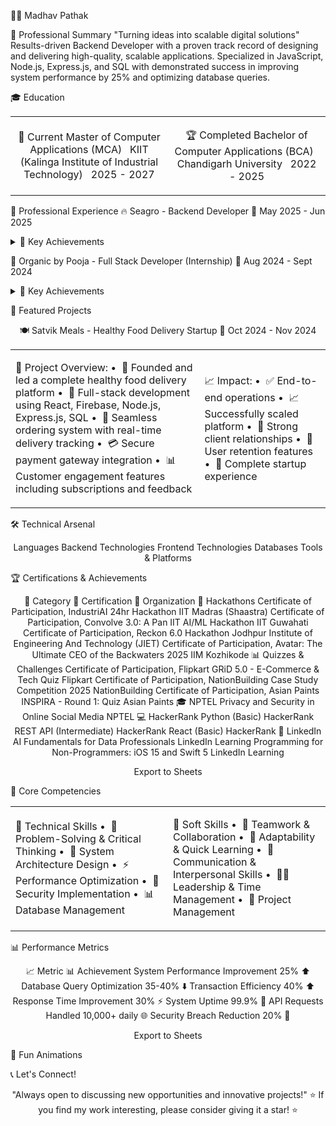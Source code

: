👨‍💻 Madhav Pathak
<div align="center">

</div>

🚀 Professional Summary
⁠"Turning ideas into scalable digital solutions"
Results-driven Backend Developer with a proven track record of designing and delivering high-quality, scalable applications. Specialized in JavaScript, Node.js, Express.js, and SQL with demonstrated success in improving system performance by 25% and optimizing database queries.

<div align="center">

</div>

🎓 Education
<table>
<tr>
<td align="center" width="50%">

🎯 Current
Master of Computer Applications (MCA)  
KIIT (Kalinga Institute of Industrial Technology)  
2025 - 2027

</td>
<td align="center" width="50%">

🏆 Completed
Bachelor of Computer Applications (BCA)  
Chandigarh University  
2022 - 2025

</td>
</tr>
</table>

💼 Professional Experience
🔥 Seagro - Backend Developer
📅 May 2025 - Jun 2025

<details>
<summary>🎯 Key Achievements</summary>

•⁠  ⁠🏗️ Engineered backend services using JavaScript, Express.js, and SQL
•⁠  ⁠⚡ 99.9% uptime achieved with 30% faster response times
•⁠  ⁠🗄️ Optimized SQL database by cutting query time by 40%
•⁠  ⁠🔧 Built RESTful APIs handling 10,000+ requests per day
•⁠  ⁠🔐 Implemented JWT-based authentication for enhanced security
•⁠  ⁠🏅 A+ distinction - Top of the batch

</details>

🌱 Organic by Pooja - Full Stack Developer (Internship)
📅 Aug 2024 - Sept 2024

<details>
<summary>🎯 Key Achievements</summary>

•⁠  ⁠🛒 Developed e-commerce server-side application with 40% improved transaction efficiency
•⁠  ⁠🌐 Built robust API endpoints handling 500+ daily requests
•⁠  ⁠⚡ Reduced query execution time by 35% through database optimization
•⁠  ⁠🔒 Implemented JWT authentication reducing unauthorized access by 20%
•⁠  ⁠💳 Integrated PhonePe payment gateway reducing checkout failures by 20%

</details>

🚀 Featured Projects
<div align="center">

🍽️ Satvik Meals - Healthy Food Delivery Startup
📅 Oct 2024 - Nov 2024

</div>

<table>
<tr>
<td width="60%">

🎯 Project Overview:
•⁠  ⁠🏢 Founded and led a complete healthy food delivery platform
•⁠  ⁠🔧 Full-stack development using React, Firebase, Node.js, Express.js, SQL
•⁠  ⁠📱 Seamless ordering system with real-time delivery tracking
•⁠  ⁠💳 Secure payment gateway integration
•⁠  ⁠📊 Customer engagement features including subscriptions and feedback

</td>
<td width="40%">

📈 Impact:
•⁠  ⁠✅ End-to-end operations
•⁠  ⁠📈 Successfully scaled platform
•⁠  ⁠🤝 Strong client relationships
•⁠  ⁠🔄 User retention features
•⁠  ⁠🚀 Complete startup experience

</td>
</tr>
</table>

🛠️ Technical Arsenal
<div align="center">

Languages
Backend Technologies
Frontend Technologies
Databases
Tools & Platforms
</div>

🏆 Certifications & Achievements
<div align="center">

🎯 Category	🏅 Certification	🏢 Organization
🚀 Hackathons	Certificate of Participation, IndustriAI 24hr Hackathon	IIT Madras (Shaastra)
Certificate of Participation, Convolve 3.0: A Pan IIT AI/ML Hackathon	IIT Guwahati
Certificate of Participation, Reckon 6.0 Hackathon	Jodhpur Institute of Engineering And Technology (JIET)
Certificate of Participation, Avatar: The Ultimate CEO of the Backwaters 2025	IIM Kozhikode
📊 Quizzes & Challenges	Certificate of Participation, Flipkart GRiD 5.0 - E-Commerce & Tech Quiz	Flipkart
Certificate of Participation, NationBuilding Case Study Competition 2025	NationBuilding
Certificate of Participation, Asian Paints INSPIRA - Round 1: Quiz	Asian Paints
🎓 NPTEL	Privacy and Security in Online Social Media	NPTEL
💻 HackerRank	Python (Basic)	HackerRank
REST API (Intermediate)	HackerRank
React (Basic)	HackerRank
🤖 LinkedIn	AI Fundamentals for Data Professionals	LinkedIn Learning
Programming for Non-Programmers: iOS 15 and Swift 5	LinkedIn Learning

Export to Sheets
</div>

🎯 Core Competencies
<table>
<tr>
<td width="50%">

🔧 Technical Skills
•⁠  ⁠🧩 Problem-Solving & Critical Thinking
•⁠  ⁠🚀 System Architecture Design
•⁠  ⁠⚡ Performance Optimization
•⁠  ⁠🔐 Security Implementation
•⁠  ⁠📊 Database Management

</td>
<td width="50%">

🤝 Soft Skills
•⁠  ⁠👥 Teamwork & Collaboration
•⁠  ⁠🔄 Adaptability & Quick Learning
•⁠  ⁠💬 Communication & Interpersonal Skills
•⁠  ⁠👨‍💼 Leadership & Time Management
•⁠  ⁠🎯 Project Management

</td>
</tr>
</table>

📊 Performance Metrics
<div align="center">

📈 Metric	📊 Achievement
System Performance Improvement	25% ⬆️
Database Query Optimization	35-40% ⬇️
Transaction Efficiency	40% ⬆️
Response Time Improvement	30% ⚡
System Uptime	99.9% 🎯
API Requests Handled	10,000+ daily 🌐
Security Breach Reduction	20% 🔐

Export to Sheets
</div>

🎨 Fun Animations
<div align="center">

</div>

📞 Let's Connect!
<div align="center">

⁠"Always open to discussing new opportunities and innovative projects!"
⭐ If you find my work interesting, please consider giving it a star! ⭐

</div>
